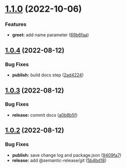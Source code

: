 # [1.1.0](https://github.com/MrAntix/sandbox-github-package/compare/v1.0.4...v1.1.0) (2022-10-06)


### Features

* **greet:** add name parameter ([69b6faa](https://github.com/MrAntix/sandbox-github-package/commit/69b6faa19ffebae576f5325d3d1f03af52d7f6d7))

## [1.0.4](https://github.com/MrAntix/sandbox-github-package/compare/v1.0.3...v1.0.4) (2022-08-12)


### Bug Fixes

* **publish:** build docs step ([2ad4224](https://github.com/MrAntix/sandbox-github-package/commit/2ad4224712b5ec4c0f81aa8503405554fc05a957))

## [1.0.3](https://github.com/MrAntix/sandbox-github-package/compare/v1.0.2...v1.0.3) (2022-08-12)


### Bug Fixes

* **release:** commit docs ([a0b8b5f](https://github.com/MrAntix/sandbox-github-package/commit/a0b8b5f129c29223eb671d32ed634c57e5dc5cab))

## [1.0.2](https://github.com/MrAntix/sandbox-github-package/compare/v1.0.1...v1.0.2) (2022-08-12)


### Bug Fixes

* **publish:** save change log and package.json ([9409fa7](https://github.com/MrAntix/sandbox-github-package/commit/9409fa70d1464dc181142218b8b0f66d1292147f))
* **release:** add @semantic-release/git ([5b4bd18](https://github.com/MrAntix/sandbox-github-package/commit/5b4bd1837594778d5794599f76e3ed6522fc5962))
